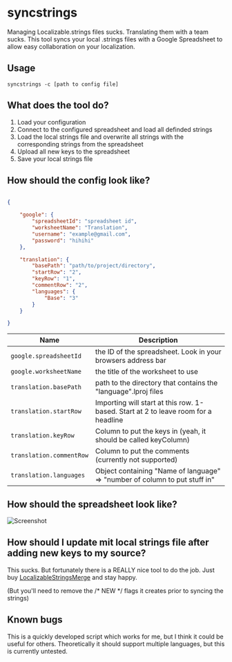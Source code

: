 # syncstrings

Managing Localizable.strings files sucks. Translating them with a team sucks. This tool syncs your local .strings files with a Google Spreadsheet to allow easy collaboration on your localization.

## Usage

`syncstrings -c [path to config file]`

## What does the tool do?

1. Load your configuration
2. Connect to the configured spreadsheet and load all definded strings
3. Load the local strings file and overwrite all strings with the corresponding strings from the spreadsheet
4. Upload all new keys to the spreadsheet
5. Save your local strings file

## How should the config look like?

```json

{

    "google": {
        "spreadsheetId": "spreadsheet id",
        "worksheetName": "Translation",
        "username": "example@gmail.com",
        "password": "hihihi"
    },

    "translation": {
        "basePath": "path/to/project/directory",
        "startRow": "2",
        "keyRow": "1",
        "commentRow": "2",
        "languages": {
            "Base": "3"
        }
    }

}

```

| Name       | Description                                                              |
|------------|--------------------------------------------------------------------------|
| `google.spreadsheetId` | the ID of the spreadsheet. Look in your browsers address bar |
| `google.worksheetName` | the title of the worksheet to use |
| `translation.basePath` |  path to the directory that contains the "language".lproj files |
| `translation.startRow` | Importing will start at this row. 1-based. Start at 2 to leave room for a headline |
| `translation.keyRow` | Column to put the keys in (yeah, it should be called keyColumn) |
| `translation.commentRow` | Column to put the comments (currently not supported) |
| `translation.languages` | Object containing "Name of language" => "number of column to put stuff in" |

## How should the spreadsheet look like?

![Screenshot](https://s3-eu-west-1.amazonaws.com/knusperfiles/syncstrings.png)

## How should I update mit local strings file after adding new keys to my source?

This sucks. But fortunately there is a REALLY nice tool to do the job. Just buy [LocalizableStringsMerge](http://www.delitestudio.com/app/localizable-strings-merge/) and stay happy.

(But you'll need to remove the /* NEW */ flags it creates prior to syncing the strings)

## Known bugs

This is a quickly developed script which works for me, but I think it could be useful for others. Theoretically it should support multiple languages, but this is currently untested.
